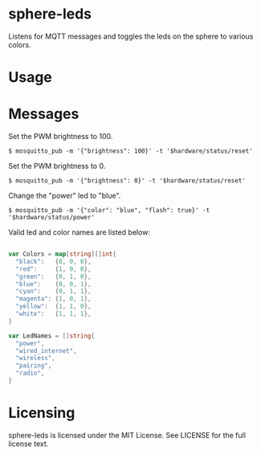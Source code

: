 # sphere-leds

Listens for MQTT messages and toggles the leds on the sphere to various colors.

# Usage

# Messages

Set the PWM brightness to 100.

```
$ mosquitto_pub -m '{"brightness": 100}' -t '$hardware/status/reset'
```

Set the PWM brightness to 0.

```
$ mosquitto_pub -m '{"brightness": 0}' -t '$hardware/status/reset'
```

Change the "power" led to "blue".

```
$ mosquitto_pub -m '{"color": "blue", "flash": true}' -t '$hardware/status/power'
```

Valid led and color names are listed below:

```go

var Colors = map[string][]int{
  "black":   {0, 0, 0},
  "red":     {1, 0, 0},
  "green":   {0, 1, 0},
  "blue":    {0, 0, 1},
  "cyan":    {0, 1, 1},
  "magenta": {1, 0, 1},
  "yellow":  {1, 1, 0},
  "white":   {1, 1, 1},
}

var LedNames = []string{
  "power",
  "wired_internet",
  "wireless",
  "pairing",
  "radio",
}

````

# Licensing

sphere-leds is licensed under the MIT License. See LICENSE for the full license text.
